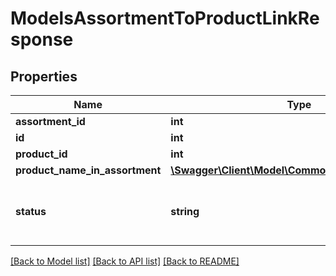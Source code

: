 # ModelsAssortmentToProductLinkResponse

## Properties
Name | Type | Description | Notes
------------ | ------------- | ------------- | -------------
**assortment_id** | **int** |  | [optional] 
**id** | **int** |  | [optional] 
**product_id** | **int** |  | [optional] 
**product_name_in_assortment** | [**\Swagger\Client\Model\CommonmodelsTranslatable**](CommonmodelsTranslatable.md) |  | [optional] 
**status** | **string** | Status of the Assortment To Product link | [optional] 

[[Back to Model list]](../README.md#documentation-for-models) [[Back to API list]](../README.md#documentation-for-api-endpoints) [[Back to README]](../README.md)


